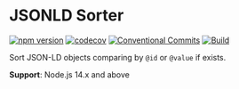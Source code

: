 # JSONLD Sorter

[![npm version](https://badge.fury.io/js/jsonld-sorter.svg)](https://badge.fury.io/js/jsonld-sorter)
[![codecov](https://codecov.io/gh/roddolf/jsonld-sorter/branch/master/graph/badge.svg)](https://codecov.io/gh/roddolf/jsonld-sorter)
[![Conventional Commits](https://img.shields.io/badge/Conventional%20Commits-1.0.0-yellow.svg)](https://conventionalcommits.org)
[![Build](https://github.com/roddolf/jsonld-sorter/workflows/CI/badge.svg)](https://github.com/roddolf/jsonld-sorter/actions)

Sort JSON-LD objects comparing by `@id` or `@value` if exists.

**Support**: Node.js 14.x and above
